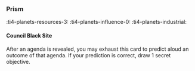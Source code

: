 ### Prism

:ti4-planets-resources-3: :ti4-planets-influence-0: :ti4-planets-industrial:

#### Council Black Site

After an agenda is revealed, you may exhaust this card to predict aloud an outcome of that agenda. 
If your prediction is correct, draw 1 secret objective.